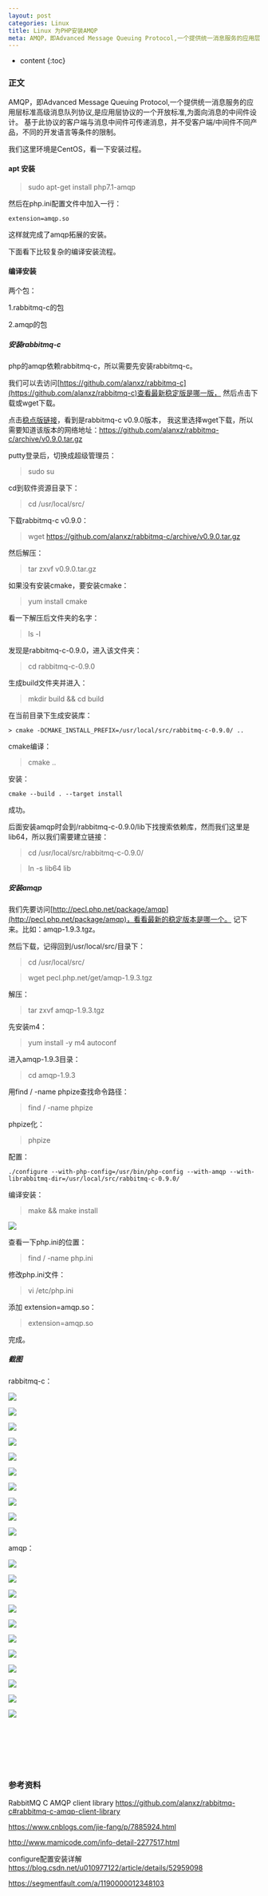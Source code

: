 ```yaml
---
layout: post
categories: Linux
title: Linux 为PHP安装AMQP
meta: AMQP，即Advanced Message Queuing Protocol,一个提供统一消息服务的应用层标准高级消息队列协议,是应用层协议的一个开放标准,为面向消息的中间件设计。基于此协议的客户端与消息中间件可传递消息，并不受客户端/中间件不同产品，不同的开发语言等条件的限制。
---
```

* content
{:toc}

### 正文

AMQP，即Advanced Message Queuing Protocol,一个提供统一消息服务的应用层标准高级消息队列协议,是应用层协议的一个开放标准,为面向消息的中间件设计。
基于此协议的客户端与消息中间件可传递消息，并不受客户端/中间件不同产品，不同的开发语言等条件的限制。

我们这里环境是CentOS，看一下安装过程。

#### apt 安装

> sudo apt-get install php7.1-amqp

然后在php.ini配置文件中加入一行：
```
extension=amqp.so
```

这样就完成了amqp拓展的安装。

下面看下比较复杂的编译安装流程。

#### 编译安装

两个包：

1.rabbitmq-c的包
 
2.amqp的包

##### 安装rabbitmq-c

php的amqp依赖rabbitmq-c，所以需要先安装rabbitmq-c。

我们可以去访问[https://github.com/alanxz/rabbitmq-c](https://github.com/alanxz/rabbitmq-c)查看最新稳定版是哪一版，
然后点击下载或wget下载。

点击[稳点版链接](https://github.com/alanxz/rabbitmq-c/releases/latest)，看到是rabbitmq-c v0.9.0版本，
我这里选择wget下载，所以需要知道该版本的网络地址：https://github.com/alanxz/rabbitmq-c/archive/v0.9.0.tar.gz

putty登录后，切换成超级管理员：

> sudo su

cd到软件资源目录下：

> cd /usr/local/src/

下载rabbitmq-c v0.9.0：

> wget https://github.com/alanxz/rabbitmq-c/archive/v0.9.0.tar.gz

然后解压：

> tar zxvf v0.9.0.tar.gz

如果没有安装cmake，要安装cmake：

> yum install cmake

看一下解压后文件夹的名字：

> ls -l

发现是rabbitmq-c-0.9.0，进入该文件夹：

> cd rabbitmq-c-0.9.0

生成build文件夹并进入：

> mkdir build && cd build

在当前目录下生成安装库：

```
> cmake -DCMAKE_INSTALL_PREFIX=/usr/local/src/rabbitmq-c-0.9.0/ ..
```

cmake编译：

> cmake ..

安装：

```
cmake --build . --target install
```

成功。

后面安装amqp时会到/rabbitmq-c-0.9.0/lib下找搜索依赖库，然而我们这里是lib64，所以我们需要建立链接：

> cd /usr/local/src/rabbitmq-c-0.9.0/

> ln -s lib64 lib


##### 安装amqp

我们先要访问[http://pecl.php.net/package/amqp](http://pecl.php.net/package/amqp)，看看最新的稳定版本是哪一个。
记下来。比如：amqp-1.9.3.tgz。

然后下载，记得回到/usr/local/src/目录下：

> cd /usr/local/src/

> wget pecl.php.net/get/amqp-1.9.3.tgz

解压：

> tar zxvf amqp-1.9.3.tgz

先安装m4：

> yum install -y m4 autoconf

进入amqp-1.9.3目录：

> cd amqp-1.9.3

用find / -name phpize查找命令路径：

> find / -name phpize

phpize化：

> phpize

配置：

```
./configure --with-php-config=/usr/bin/php-config --with-amqp --with-librabbitmq-dir=/usr/local/src/rabbitmq-c-0.9.0/
```

编译安装：

> make && make install

![]({{site.baseurl}}/images/20200330/20200330191560.jpeg)

查看一下php.ini的位置：
 
> find / -name php.ini

修改php.ini文件：

> vi /etc/php.ini

添加 extension=amqp.so：

> extension=amqp.so

完成。

##### 截图

rabbitmq-c：

![]({{site.baseurl}}/images/20200330/20200330191539.jpeg)

![]({{site.baseurl}}/images/20200330/20200330191540.jpeg)

![]({{site.baseurl}}/images/20200330/20200330191541.jpeg)

![]({{site.baseurl}}/images/20200330/20200330191542.jpeg)

![]({{site.baseurl}}/images/20200330/20200330191548.jpeg)

![]({{site.baseurl}}/images/20200330/20200330191549.jpeg)

![]({{site.baseurl}}/images/20200330/20200330191550.jpeg)

![]({{site.baseurl}}/images/20200330/20200330191551.jpeg)

![]({{site.baseurl}}/images/20200330/20200330191552.jpeg)

![]({{site.baseurl}}/images/20200330/20200330191553.jpeg)

amqp：

![]({{site.baseurl}}/images/20200330/20200330191543.jpeg)

![]({{site.baseurl}}/images/20200330/20200330191544.jpeg)

![]({{site.baseurl}}/images/20200330/20200330191545.jpeg)

![]({{site.baseurl}}/images/20200330/20200330191546.jpeg)

![]({{site.baseurl}}/images/20200330/20200330191547.jpeg)

![]({{site.baseurl}}/images/20200330/20200330191554.jpeg)

![]({{site.baseurl}}/images/20200330/20200330191555.jpeg)

![]({{site.baseurl}}/images/20200330/20200330191556.jpeg)

![]({{site.baseurl}}/images/20200330/20200330191557.jpeg)

![]({{site.baseurl}}/images/20200330/20200330191558.jpeg)

![]({{site.baseurl}}/images/20200330/20200330191559.jpeg)

<br/><br/><br/><br/><br/>
### 参考资料

RabbitMQ C AMQP client library <https://github.com/alanxz/rabbitmq-c#rabbitmq-c-amqp-client-library>

<https://www.cnblogs.com/jie-fang/p/7885924.html>

<http://www.mamicode.com/info-detail-2277517.html>

configure配置安装详解 <https://blog.csdn.net/u010977122/article/details/52959098>

<https://segmentfault.com/a/1190000012348103>